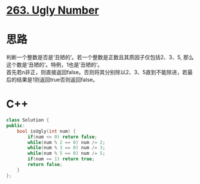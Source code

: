 # [263. Ugly Number](https://leetcode.com/problems/ugly-number/description/)
# 思路
判断一个整数是否是‘丑陋的’。若一个整数是正数且其质因子仅包括2、3、5, 那么这个数是‘丑陋的’。特例，1也是’丑陋的‘。  
首先若n非正，则直接返回false。否则将其分别除以2、3、5直到不能除进，若最后的结果是1则返回true否则返回false。 
# C++
``` C++
class Solution {
public:
    bool isUgly(int num) {
        if(num <= 0) return false;
        while(num % 2 == 0) num /= 2;
        while(num % 3 == 0) num /= 3;
        while(num % 5 == 0) num /= 5;
        if(num == 1) return true;
        return false;
    }
};
```
